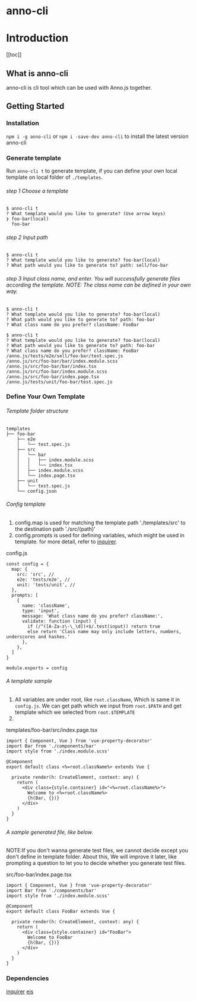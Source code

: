 # anno-cli

# Introduction

[[toc]]

## What is anno-cli

anno-cli is cli tool which can be used with Anno.js together.

## Getting Started

### Installation

`npm i -g anno-cli` or `npm i -save-dev anno-cli` to install the latest version anno-cli

### Generate template

Run `anno-cli t` to generate template, if you can define your own local template on local folder of `./templates`.

###### step 1 Choose a template

```
$ anno-cli t
? What template would you like to generate? (Use arrow keys)
❯ foo-bar(local)
  foo-bar
```

###### step 2 Input path

```
$ anno-cli t
? What template would you like to generate? foo-bar(local)
? What path would you like to generate to? path: sell/foo-bar
```

###### step 3 Input class name, and enter. You will successfully generate files according the template. NOTE: The class name can be defined in your own way.

```
$ anno-cli t
? What template would you like to generate? foo-bar(local)
? What path would you like to generate to? path: foo-bar
? What class name do you prefer? className: FooBar
```

```
$ anno-cli t
? What template would you like to generate? foo-bar(local)
? What path would you like to generate to? path: foo-bar
? What class name do you prefer? className: FooBar
/anno.js/tests/e2e/sell/foo-bar/test.spec.js
/anno.js/src/foo-bar/bar/index.module.scss
/anno.js/src/foo-bar/bar/index.tsx
/anno.js/src/foo-bar/index.module.scss
/anno.js/src/foo-bar/index.page.tsx
/anno.js/tests/unit/foo-bar/test.spec.js
```

### Define Your Own Template

###### Template folder structure
```
templates
├── foo-bar
    ├── e2e
    │   └── test.spec.js 
    ├── src
    │   └── bar 
    │   │   ├── index.module.scss
    │   │   └── index.tsx
    │   ├── index.module.scss
    │   └── index.page.tsx
    ├── unit
    │   └── test.spec.js 
    └── config.json
```


###### Config template

1. config.map is used for matching the template path './templates/src' to the destination path './src/(path)'
2. config.prompts is used for defining variables, which might be used in template. for more detail, refer to [inquirer](https://www.npmjs.com/package/inquirer). 
  
config.js
```
const config = {
  map: {
    src: 'src', // 
    e2e: 'tests/e2e', //
    unit: 'tests/unit', //
  },
  prompts: [
    {
      name: 'className',
      type: 'input',
      message: 'What class name do you prefer? className:',
      validate: function (input) {
        if (/^([A-Za-z\-\_\d])+$/.test(input)) return true
        else return 'Class name may only include letters, numbers, underscores and hashes.'
      },
    },
  ]
}

module.exports = config
```


###### A template sample

1. All variables are under root, like `root.className`, Which is same it in `config.js`. We can get path which we input from `root.$PATH` and get template which we selected from `root.$TEMPLATE`
2. 

templates/foo-bar/src/index.page.tsx
```
import { Component, Vue } from 'vue-property-decorator'
import Bar from './components/bar'
import style from './index.module.scss'

@Component
export default class <%=root.className%> extends Vue {

  private render(h: CreateElement, context: any) {
    return (
      <div class={style.container} id="<%=root.className%>">
        Welcome to <%=root.className%>
        {h(Bar, {})}
      </div>
    )
  }
}

```

###### A sample generated file, like below.  

NOTE:If you don't wanna generate test files, we cannot decide except you don't define in template folder. About this, We will improve it later, like prompting a question to let you to decide whether you generate test files.

src/foo-bar/index.page.tsx
```
import { Component, Vue } from 'vue-property-decorator'
import Bar from './components/bar'
import style from './index.module.scss'

@Component
export default class FooBar extends Vue {

  private render(h: CreateElement, context: any) {
    return (
      <div class={style.container} id="FooBar">
        Welcome to FooBar
        {h(Bar, {})}
      </div>
    )
  }
}

```




### Dependencies

[inquirer](https://www.npmjs.com/package/inquirer)
[ejs](https://github.com/mde/ejs)
